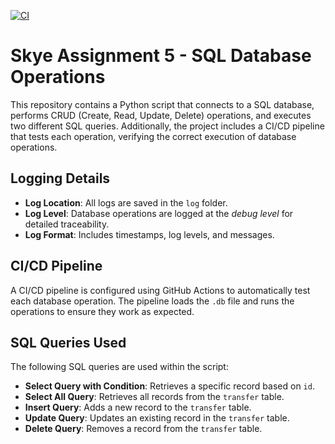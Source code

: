 [![CI](https://github.com/nogibjj/skye-assignment-5/actions/workflows/cicd.yml/badge.svg)](https://github.com/nogibjj/skye-assignment-5/actions/workflows/cicd.yml)
# Skye Assignment 5 - SQL Database Operations
This repository contains a Python script that connects to a SQL database, performs CRUD (Create, Read, Update, Delete) operations, and executes two different SQL queries. Additionally, the project includes a CI/CD pipeline that tests each operation, verifying the correct execution of database operations.

## Logging Details

- **Log Location**: All logs are saved in the `log` folder. 
- **Log Level**: Database operations are logged at the _debug level_ for detailed traceability.
- **Log Format**: Includes timestamps, log levels, and messages.

## CI/CD Pipeline

A CI/CD pipeline is configured using GitHub Actions to automatically test each database operation. The pipeline loads the `.db` file and runs the operations to ensure they work as expected.

## SQL Queries Used

The following SQL queries are used within the script:

- **Select Query with Condition**: Retrieves a specific record based on `id`.
- **Select All Query**: Retrieves all records from the `transfer` table.
- **Insert Query**: Adds a new record to the `transfer` table.
- **Update Query**: Updates an existing record in the `transfer` table.
- **Delete Query**: Removes a record from the `transfer` table.
